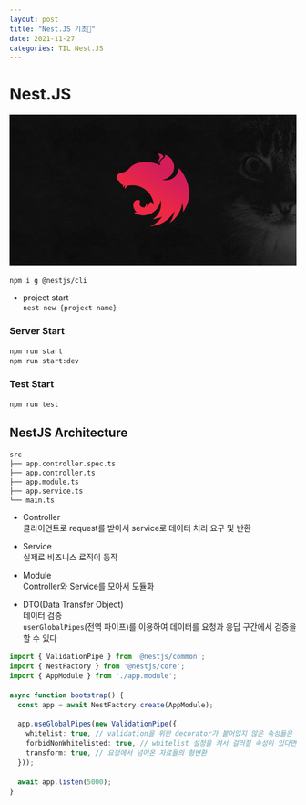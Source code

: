 ```yaml
---
layout: post
title: "Nest.JS 기초💬"
date: 2021-11-27
categories: TIL Nest.JS
---
```


# Nest.JS

![](https://raw.githubusercontent.com/Action2theFuture/Action2theFuture.github.io/main/_posts/Images/nest-og.png)

`npm i g @nestjs/cli`  

- project start  
`nest new {project name}`

### Server Start
`npm run start`  
`npm run start:dev`  

### Test Start
`npm run test`

## NestJS Architecture

```
src
├── app.controller.spec.ts
├── app.controller.ts
├── app.module.ts
├── app.service.ts
└── main.ts
```
- Controller  
클라이언트로 request를 받아서 service로 데이터 처리 요구 및 반환 

- Service  
실제로 비즈니스 로직이 동작

- Module  
Controller와 Service를 모아서 모듈화 

- DTO(Data Transfer Object)  
데이터 검증  
`userGlobalPipes`(전역 파이프)를 이용하여 데이터를 요청과 응답 구간에서 검증을 할 수 있다

```typescript
import { ValidationPipe } from '@nestjs/common';
import { NestFactory } from '@nestjs/core';
import { AppModule } from './app.module';

async function bootstrap() {
  const app = await NestFactory.create(AppModule);
  
  app.useGlobalPipes(new ValidationPipe({
  	whitelist: true, // validation을 위한 decorator가 붙어있지 않은 속성들은 제거
    forbidNonWhitelisted: true, // whitelist 설정을 켜서 걸러질 속성이 있다면 아예 요청 자체를 막도록 (400 에러)
    transform: true, // 요청에서 넘어온 자료들의 형변환
  }));
  
  await app.listen(5000);
}
```
